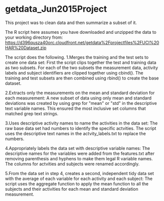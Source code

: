 # getdata_Jun2015Project
This project was to clean data and then summarize a subset of it. 

The R script here assumes you have downloaded and unzipped the data to your working directory from: 
https://d396qusza40orc.cloudfront.net/getdata%2Fprojectfiles%2FUCI%20HAR%20Dataset.zip

The script does the following. 
1.Merges the training and the test sets to create one data set:
  First the script clips together the test and training data as two subsets.
  For each of the two subsets the measurement data, activity labels and subject identifiers are clipped together using         cbind().
  The training and test subsets are then combined using rbind() to create the base dataset.
  
2.Extracts only the measurements on the mean and standard deviation for each measurement:
  A new subset of data using only mean and standard deviations was created by using grep for "mean" or "std" in the            descriptive text variable names. This ensured the most inclusive set columns that matched grep text strings.
  
3.Uses descriptive activity names to name the activities in the data set:
  The raw base data set had numbers to identify the specific actvities. The script uses the descriptive text names in the      actvity_labels.txt to replace the numbers.

4.Appropriately labels the data set with descriptive variable names: 
  The descriptive names for the variables were added from the features.txt after removing parenthesis and hyphens to make       them legal R variable names.  The columns for actvities and subjects were renamed accordingly.

5.From the data set in step 4, creates a second, independent tidy data set with the average of each variable for each activity and each subject:
  The script uses the aggregate function to apply the mean function to all the subjects and their activities for each mean and standard deviation measurement.
